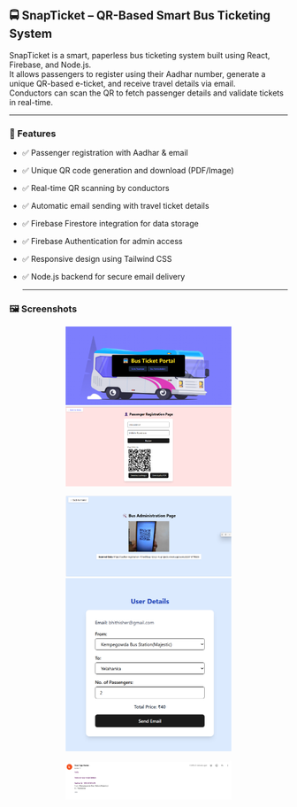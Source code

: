 ## 🚍 SnapTicket – QR-Based Smart Bus Ticketing System

SnapTicket is a smart, paperless bus ticketing system built using React, Firebase, and Node.js.  
It allows passengers to register using their Aadhar number, generate a unique QR-based e-ticket, and receive travel details via email.  
Conductors can scan the QR to fetch passenger details and validate tickets in real-time.

---

### 🎯 Features

- ✅ Passenger registration with Aadhar & email  
- ✅ Unique QR code generation and download (PDF/Image)  
- ✅ Real-time QR scanning by conductors  
- ✅ Automatic email sending with travel ticket details  
- ✅ Firebase Firestore integration for data storage  
- ✅ Firebase Authentication for admin access  
- ✅ Responsive design using Tailwind CSS  
- ✅ Node.js backend for secure email delivery

  ---


### 🖼️ Screenshots

<p align="center">
  <img src="Homepage.png" alt="Homepage" width="300"/>
  <img src="passenger registration.png" alt="QR Code" width="300"/>
</p>

<p align="center">
  <img src="QRScanner.png" alt="QR Scanner" width="300"/>
  <img src="ticketdetails.png" alt="QR Code" width="300"/>
</p>
<p align="center">
  <img src="ETICKET.png" alt="QR Scanner" width="300"/>
</p>

